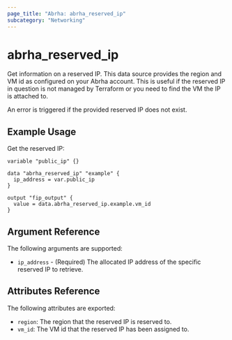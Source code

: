 ```yaml
---
page_title: "Abrha: abrha_reserved_ip"
subcategory: "Networking"
---
```


# abrha_reserved_ip

Get information on a reserved IP. This data source provides the region and VM id
as configured on your Abrha account. This is useful if the reserved IP
in question is not managed by Terraform or you need to find the VM the IP is
attached to.

An error is triggered if the provided reserved IP does not exist.

## Example Usage

Get the reserved IP:

```hcl
variable "public_ip" {}

data "abrha_reserved_ip" "example" {
  ip_address = var.public_ip
}

output "fip_output" {
  value = data.abrha_reserved_ip.example.vm_id
}
```

## Argument Reference

The following arguments are supported:

* `ip_address` - (Required) The allocated IP address of the specific reserved IP to retrieve.

## Attributes Reference

The following attributes are exported:

* `region`: The region that the reserved IP is reserved to.
* `vm_id`: The VM id that the reserved IP has been assigned to.